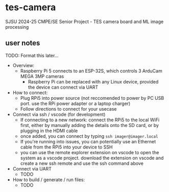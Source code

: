 # tes-camera
SJSU 2024-25 CMPE/SE Senior Project - TES camera board and ML image processing

## user notes
TODO: Format this later...
- Overview:
  - Raspberry Pi 5 connects to an ESP-32S, which controls 3 ArduCam MEGA 3MP cameras
    - Raspberry Pi can be replaced with any Linux device, provided the device can connect via UART
- How to connect:
  - Plug RPi5 into power source (not reccomended to power by PC USB port. use the RPi power adapter or a laptop charger)
  - Follow directions to connect for your usecase
- Connect via ssh / vscode (for development)
  - If connecting to a new network: connect the RPi5 to the local WiFi first, either by manually adding the details onto the SD card, or by plugging in the HDMI cable
  - once added, you can connect by typing `ssh imager@imager.local`
  - If you're running into issues, you can potentially use an Ethernet cable from the RPi5 into your device to SSH
  - you can use the remote explorer extension on vscode to open the system as a vscode project. download the extension on vscode and create a new ssh remote and use the ssh command above
- Connect via UART
  - TODO
- How to build / generate / run files:
  - TODO
